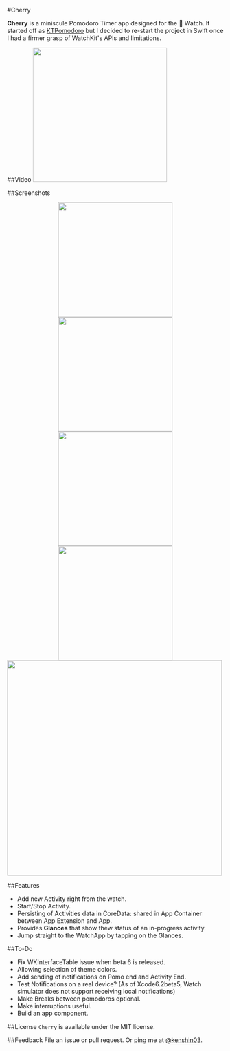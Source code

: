 #Cherry

**Cherry** is a miniscule Pomodoro Timer app designed for the   Watch. It started off as [KTPomodoro](https://github.com/kenshin03/KTPomodoro) but I decided to re-start the project in Swift once I had a firmer grasp of WatchKit's APIs and limitations. 

##Video
<img src="https://raw.githubusercontent.com/kenshin03/Cherry/master/cherry-screencaps.gif" width="312">


##Screenshots
<div align="center">
<tr>
    <td>
        <img src="https://raw.githubusercontent.com/kenshin03/Cherry/master/screenshot_1.png" width="266" />
    </td>
    <td>
        <img src="https://raw.githubusercontent.com/kenshin03/Cherry/master/screenshot_2.png" width="266" />
    </td>
</tr>
</div>
<div align="center">
<tr>
    <td>
        <img src="https://raw.githubusercontent.com/kenshin03/Cherry/master/screenshot_3.png" width="266" />
    </td>
    <td>
        <img src="https://raw.githubusercontent.com/kenshin03/Cherry/master/screenshot_4.png" width="266" />
    </td>
</tr>
</div>
<img src="https://raw.githubusercontent.com/kenshin03/Cherry/master/Cherry-storyboard.png" width="500">


##Features

- Add new Activity right from the watch.
- Start/Stop Activity.
- Persisting of Activities data in CoreData: shared in App Container between App Extension and App.
- Provides **Glances** that show thew status of an in-progress activity. 
- Jump straight to the WatchApp by tapping on the Glances.

##To-Do

- Fix WKInterfaceTable issue when beta 6 is released.
- Allowing selection of theme colors.
- Add sending of notifications on Pomo end and Activity End.
- Test Notifications on a real device? (As of Xcode6.2beta5, Watch simulator does not support receiving local notifications)
- Make Breaks between pomodoros optional.
- Make interruptions useful.
- Build an app component.

##License
`Cherry` is available under the MIT license. 

##Feedback
File an issue or pull request. Or ping me at [@kenshin03](http://twitter.com/kenshin03).
